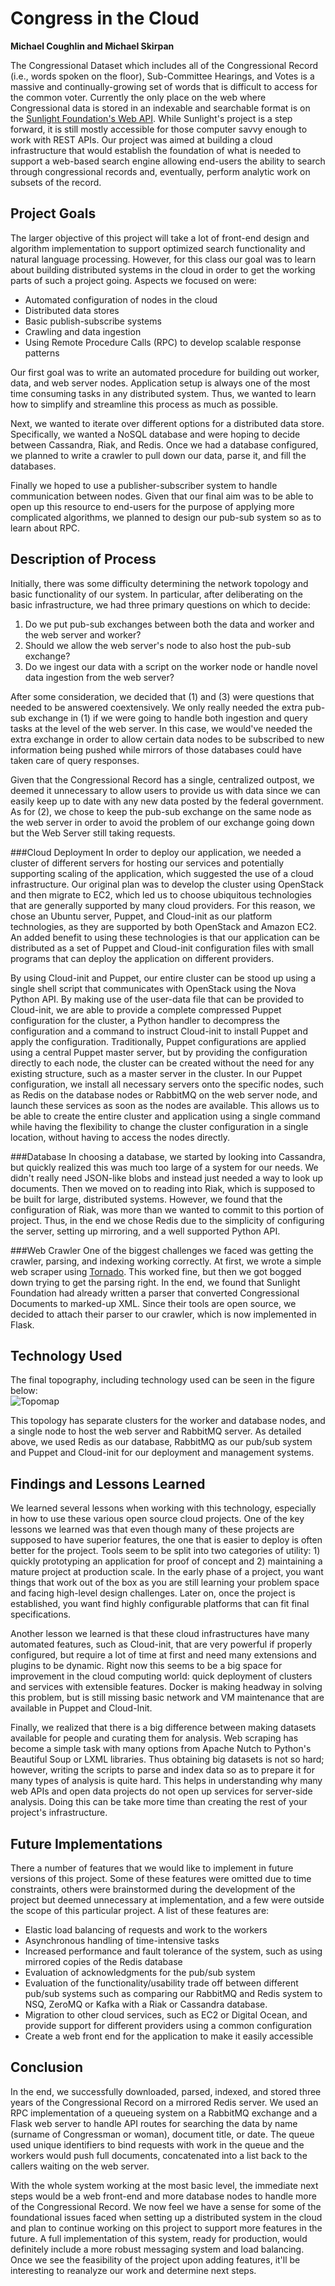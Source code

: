 # Congress in the Cloud
**Michael Coughlin and Michael Skirpan**

The Congressional Dataset which includes all of the Congressional Record (i.e., words spoken on the floor), Sub-Committee Hearings, and Votes is a massive and continually-growing set of words that is difficult to access for the common voter.  Currently the only place on the web where Congressional data is stored in an indexable and searchable format is on the [Sunlight Foundation's Web API](http://sunlightfoundation.com/).  While Sunlight's project is a step forward, it is still mostly accessible for those computer savvy enough to work with REST APIs.  Our project was aimed at building a cloud infrastructure that would establish the foundation of what is needed to support a web-based search engine allowing end-users the ability to search through congressional records and, eventually, perform analytic work on subsets of the record.

## Project Goals

The larger objective of this project will take a lot of front-end design and algorithm implementation to support optimized search functionality and natural language processing.  However, for this class our goal was to learn about building distributed systems in the cloud in order to get the working parts of such a project going.  Aspects we focused on were:

* Automated configuration of nodes in the cloud
* Distributed data stores
* Basic publish-subscribe systems
* Crawling and data ingestion
* Using Remote Procedure Calls (RPC) to develop scalable response patterns

Our first goal was to write an automated procedure for building out worker, data, and web server nodes.  Application setup is always one of the most time consuming tasks in any distributed system.  Thus, we wanted to learn how to simplify and streamline this process as much as possible.  

Next, we wanted to iterate over different options for a distributed data store.  Specifically, we wanted a NoSQL database and were hoping to decide between Cassandra, Riak, and Redis.  Once we had a database configured, we planned to write a crawler to pull down our data, parse it, and fill the databases.  

Finally we hoped to use a publisher-subscriber system to handle communication between nodes.  Given that our final aim was to be able to open up this resource to end-users for the purpose of applying more complicated algorithms, we planned to design our pub-sub system so as to learn about RPC.


## Description of Process
Initially, there was some difficulty determining the network topology and basic functionality of our system.  In particular, after deliberating on the basic infrastructure, we had three primary questions on which to decide:

1. Do we put pub-sub exchanges between both the data and worker and the web server and worker?
2. Should we allow the web server's node to also host the pub-sub exchange?
3. Do we ingest our data with a script on the worker node or handle novel data ingestion from the web server?

After some consideration, we decided that (1) and (3) were questions that needed to be answered coextensively.  We only really needed the extra pub-sub exchange in (1) if we were going to handle both ingestion and query tasks at the level of the web server.  In this case, we would've needed the extra exchange in order to allow certain data nodes to be subscribed to new information being pushed while mirrors of those databases could have taken care of query responses.  

Given that the Congressional Record has a single, centralized outpost, we deemed it unnecessary to allow users to provide us with data since we can easily keep up to date with any new data posted by the federal government.  As for (2), we chose to keep the pub-sub exchange on the same node as the web server in order to avoid the problem of our exchange going down but the Web Server still taking requests.

<!--
#[Michael can describe the process of using Puppet here]
-->
###Cloud Deployment
In order to deploy our application, we needed a cluster of different servers for hosting our services and potentially supporting scaling of the application, which suggested the use of a cloud infrastructure. Our original plan was to develop the cluster using OpenStack and then migrate to EC2, which led us to choose ubiquitous technologies that are generally supported by many cloud providers. For this reason, we chose an Ubuntu server, Puppet, and Cloud-init as our platform technologies, as they are supported by both OpenStack and Amazon EC2. An added benefit to using these technologies is that our application can be distributed as a set of Puppet and Cloud-init configuration files with small programs that can deploy the application on different providers.

By using Cloud-init and Puppet, our entire cluster can be stood up using a single shell script that communicates with OpenStack using the Nova Python API. By making use of the user-data file that can be provided to Cloud-init, we are able to provide a complete compressed Puppet configuration for the cluster, a Python handler to decompress the configuration and a command to instruct Cloud-init to install Puppet and apply the configuration. Traditionally, Puppet configurations are applied using a central Puppet master server, but by providing the configuration directly to each node, the cluster can be created without the need for any existing structure, such as a master server in the cluster. In our Puppet configuration, we install all necessary servers onto the specific nodes, such as Redis on the database nodes or RabbitMQ on the web server node, and launch these services as soon as the nodes are available. This allows us to be able to create the entire cluster and application using a single command while having the flexibility to change the cluster configuration in a single location, without having to access the nodes directly.

###Database
In choosing a database, we started by looking into Cassandra, but quickly realized this was much too large of a system for our needs.  We didn't really need JSON-like blobs and instead just needed a way to look up documents.  Then we moved on to reading into Riak, which is supposed to be built for large, distributed systems.  However, we found that the configuration of Riak, was more than we wanted to commit to this portion of project.  Thus, in the end we chose Redis due to the simplicity of configuring the server, setting up mirroring, and a well supported Python API.  

###Web Crawler
One of the biggest challenges we faced was getting the crawler, parsing, and indexing working correctly.  At first, we wrote a simple web scraper using [Tornado](http://www.tornadoweb.org/en/stable/).  This worked fine, but then we got bogged down trying to get the parsing right.  In the end, we found that Sunlight Foundation had already written a parser that converted Congressional Documents to marked-up XML.  Since their tools are open source, we decided to attach their parser to our crawler, which is now implemented in Flask.

## Technology Used
The final topography, including technology used can be seen in the figure below:\
![Topomap](DCSC_Structure.png)

This topology has separate clusters for the worker and database nodes, and a single node to host the web server and RabbitMQ server. As detailed above, we used Redis as our database, RabbitMQ as our pub/sub system and Puppet and Cloud-init for our deployment and management systems.

## Findings and Lessons Learned
We learned several lessons when working with this technology, especially in how to use these various open source cloud projects. One of the key lessons we learned was that even though many of these projects are supposed to have superior features, the one that is easier to deploy is often better for the project.  Tools seem to be split into two categories of utility: 1) quickly prototyping an application for proof of concept and 2) maintaining a mature project at production scale.  In the early phase of a project, you want things that work out of the box as you are still learning your problem space and facing high-level design challenges.  Later on, once the project is established, you want find highly configurable platforms that can fit final specifications.

Another lesson we learned is that these cloud infrastructures have many automated features, such as Cloud-init, that are very powerful if properly configured, but require a lot of time at first and need many extensions and plugins to be dynamic.  Right now this seems to be a big space for improvement in the cloud computing world: quick deployment of clusters and services with extensible features.  Docker is making headway in solving this problem, but is still missing basic network and VM maintenance that are available in Puppet and Cloud-Init.

Finally, we realized that there is a big difference between making datasets available for people and curating them for analysis.  Web scraping has become a simple task with many options from Apache Nutch to Python's Beautiful Soup or LXML libraries.  Thus obtaining big datasets is not so hard; however, writing the scripts to parse and index data so as to prepare it for many types of analysis is quite hard.  This helps in understanding why many web APIs and open data projects do not open up services for server-side analysis.  Doing this can be take more time than creating the rest of your project's infrastructure.

## Future Implementations
There a number of features that we would like to implement in future versions of this project. Some of these features were omitted due to time constraints, others were brainstormed during the development of the project but deemed unnecessary at implementation, and a few were outside the scope of this particular project.  A list of these features are:

* Elastic load balancing of requests and work to the workers
* Asynchronous handling of time-intensive tasks
* Increased performance and fault tolerance of the system, such as using mirrored copies of the Redis database
* Evaluation of acknowledgments for the pub/sub system
* Evaluation of the functionality/usability trade off between different pub/sub systems such as comparing our RabbitMQ and Redis system to NSQ, ZeroMQ or Kafka with a Riak or Cassandra database.
* Migration to other cloud services, such as EC2 or Digital Ocean, and provide support for different providers using a common configuration
* Create a web front end for the application to make it easily accessible

## Conclusion

In the end, we successfully downloaded, parsed, indexed, and stored three years of the Congressional Record on a mirrored Redis server.  We used an RPC implementation of a queueing system on a RabbitMQ exchange and a Flask web server to handle API routes for searching the data by name (surname of Congressman or woman), document title, or date.  The queue used unique identifiers to bind requests with work in the queue and the workers would push full documents, concatenated into a list back to the callers waiting on the web server.  

With the whole system working at the most basic level, the immediate next steps would be a web front-end and more database nodes to handle more of the Congressional Record.  We now feel we have a sense for some of the foundational issues faced when setting up a distributed system in the cloud and plan to continue working on this project to support more features in the future.  A full implementation of this system, ready for production, would definitely include a more robust messaging system and load balancing.  Once we see the feasibility of the project upon adding features, it'll be interesting to reanalyze our work and determine next steps.
